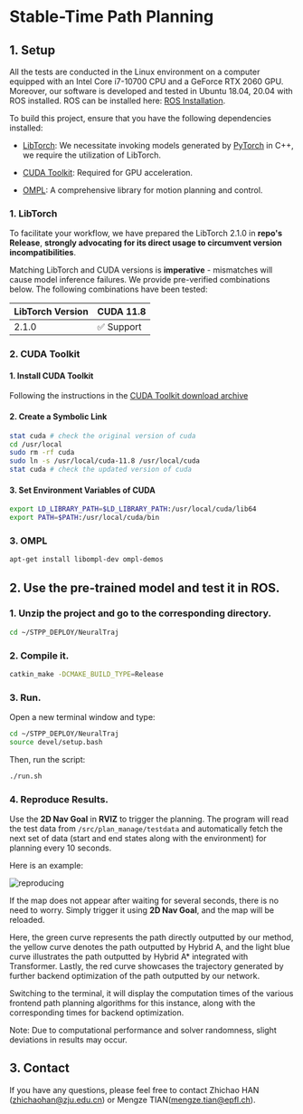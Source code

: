 # Stable-Time Path Planning

## 1. Setup

All the tests are conducted in the Linux environment on a computer equipped with an Intel Core i7-10700 CPU and a GeForce RTX 2060 GPU.
Moreover, our software is developed and tested in Ubuntu 18.04, 20.04 with ROS installed.
ROS can be installed here: [ROS Installation](http://wiki.ros.org/ROS/Installation).

To build this project, ensure that you have the following dependencies installed:&#x20;

- [LibTorch](https://pytorch.org/): We necessitate invoking models generated by [PyTorch](https://pytorch.org/get-started/locally/) in C++, we require the utilization of LibTorch.

- [CUDA Toolkit](https://developer.nvidia.com/cuda-toolkit): Required for GPU acceleration.

- [OMPL](https://ompl.kavrakilab.org/): A comprehensive library for motion planning and control.


### 1. LibTorch

To facilitate your workflow, we have prepared the LibTorch 2.1.0 in **repo's Release**, **strongly advocating for its direct usage to circumvent version incompatibilities**.

Matching LibTorch and CUDA versions is **imperative** - mismatches will cause model inference failures. We provide pre-verified combinations below.
The following combinations have been tested:

<div align="center">

| LibTorch Version | CUDA 11.8       |
|-----------------|-----------------|
| 2.1.0            | ✅ Support      |

</div>

### 2. CUDA Toolkit
#### 1. Install CUDA Toolkit
Following the instructions in the [CUDA Toolkit download archive](https://developer.nvidia.com/cuda-11-8-0-download-archive)

#### 2. Create a Symbolic Link

   ```bash
   stat cuda # check the original version of cuda
   cd /usr/local
   sudo rm -rf cuda
   sudo ln -s /usr/local/cuda-11.8 /usr/local/cuda
   stat cuda # check the updated version of cuda
   ```

#### 3. Set Environment Variables of CUDA

   ```bash
   export LD_LIBRARY_PATH=$LD_LIBRARY_PATH:/usr/local/cuda/lib64
   export PATH=$PATH:/usr/local/cuda/bin
   ```

### 3. OMPL

   ```bash
   apt-get install libompl-dev ompl-demos
   ```

## 2. Use the pre-trained model and test it in ROS.

### 1. Unzip the project and go to the corresponding directory.

   ```bash
   cd ~/STPP_DEPLOY/NeuralTraj
   ```

### 2. Compile it.

   ```bash
   catkin_make -DCMAKE_BUILD_TYPE=Release
   ```
   
### 3. Run.

   Open a new terminal window and type:

   ```bash
   cd ~/STPP_DEPLOY/NeuralTraj
   source devel/setup.bash
   ```

   Then, run the script:

   ```bash
   ./run.sh 
   ```

### 4. Reproduce Results.

Use the **2D Nav Goal** in **RVIZ** to trigger the planning. The program will read the test data from `/src/plan_manage/testdata` and 	automatically fetch the next set of data (start and end states along with the environment) for planning every 10 seconds.

​Here is an example:

![reproducing](figs/reproducing.gif)

​If the map does not appear after waiting for several seconds, there is no need to worry. Simply trigger it using **2D Nav Goal**, and the map will be reloaded.

​Here, the green curve represents the path directly outputted by our method, the yellow curve denotes the path outputted by Hybrid A, and the light blue curve illustrates the path outputted by Hybrid A* integrated with Transformer. Lastly, the red curve showcases the trajectory generated by further backend optimization of the path outputted by our network. 

​Switching to the terminal, it will display the computation times of the various frontend path planning algorithms for this instance, along with the corresponding times for backend optimization.

​Note: Due to computational performance and solver randomness, slight deviations in results may occur.

## 3. Contact

If you have any questions, please feel free to contact Zhichao HAN (<zhichaohan@zju.edu.cn>) or Mengze TIAN(<mengze.tian@epfl.ch>).
